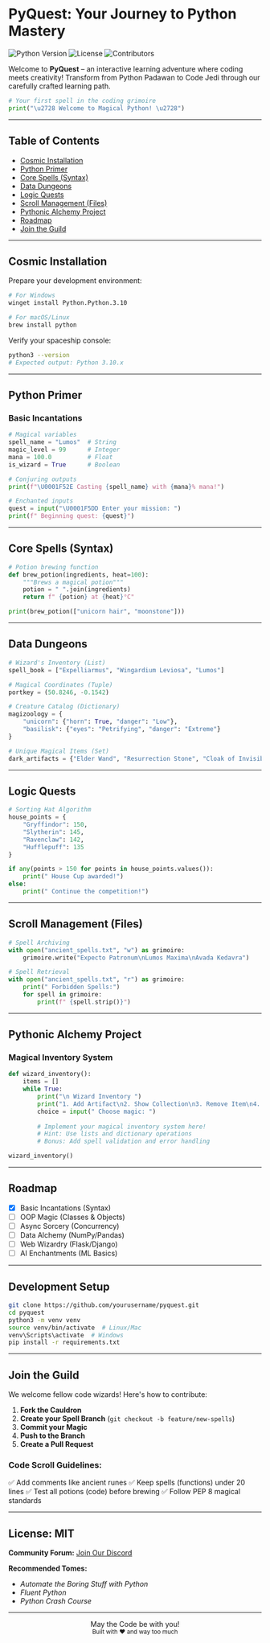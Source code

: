 #  PyQuest: Your Journey to Python Mastery

![Python Version](https://img.shields.io/badge/python-3.10%2B-blue) ![License](https://img.shields.io/badge/License-MIT-green) ![Contributors](https://img.shields.io/badge/Contributors-Welcome-orange)

Welcome to **PyQuest** – an interactive learning adventure where coding meets creativity!  Transform from Python Padawan to Code Jedi through our carefully crafted learning path.

```python
# Your first spell in the coding grimoire
print("\u2728 Welcome to Magical Python! \u2728")
```

---

##  Table of Contents
-  [Cosmic Installation](#cosmic-installation)
-  [Python Primer](#python-primer)
-  [Core Spells (Syntax)](#core-spells-syntax)
-  [Data Dungeons](#data-dungeons)
-  [Logic Quests](#logic-quests)
-  [Scroll Management (Files)](#scroll-management-files)
-  [Pythonic Alchemy Project](#pythonic-alchemy-project)
-  [Roadmap](#roadmap)
-  [Join the Guild](#join-the-guild)

---

##  Cosmic Installation
Prepare your development environment:

```bash
# For Windows
winget install Python.Python.3.10

# For macOS/Linux
brew install python
```
Verify your spaceship console:

```bash
python3 --version
# Expected output: Python 3.10.x
```

---

##  Python Primer
### Basic Incantations
```python
# Magical variables
spell_name = "Lumos"  # String
magic_level = 99      # Integer
mana = 100.0          # Float
is_wizard = True      # Boolean

# Conjuring outputs
print(f"\U0001F52E Casting {spell_name} with {mana}% mana!")

# Enchanted inputs
quest = input("\U0001F5DD Enter your mission: ")
print(f" Beginning quest: {quest}")
```

---

##  Core Spells (Syntax)
```python
# Potion brewing function
def brew_potion(ingredients, heat=100):
    """Brews a magical potion"""
    potion = " ".join(ingredients)
    return f" {potion} at {heat}°C"

print(brew_potion(["unicorn hair", "moonstone"]))
```

---

##  Data Dungeons
```python
# Wizard's Inventory (List)
spell_book = ["Expelliarmus", "Wingardium Leviosa", "Lumos"]

# Magical Coordinates (Tuple)
portkey = (50.8246, -0.1542)

# Creature Catalog (Dictionary)
magizoology = {
    "unicorn": {"horn": True, "danger": "Low"},
    "basilisk": {"eyes": "Petrifying", "danger": "Extreme"}
}

# Unique Magical Items (Set)
dark_artifacts = {"Elder Wand", "Resurrection Stone", "Cloak of Invisibility"}
```

---

##  Logic Quests
```python
# Sorting Hat Algorithm
house_points = {
    "Gryffindor": 150,
    "Slytherin": 145,
    "Ravenclaw": 142,
    "Hufflepuff": 135
}

if any(points > 150 for points in house_points.values()):
    print(" House Cup awarded!")
else:
    print(" Continue the competition!")
```

---

##  Scroll Management (Files)
```python
# Spell Archiving
with open("ancient_spells.txt", "w") as grimoire:
    grimoire.write("Expecto Patronum\nLumos Maxima\nAvada Kedavra")

# Spell Retrieval
with open("ancient_spells.txt", "r") as grimoire:
    print(" Forbidden Spells:")
    for spell in grimoire:
        print(f" {spell.strip()}")
```

---

##  Pythonic Alchemy Project
### Magical Inventory System
```python
def wizard_inventory():
    items = []
    while True:
        print("\n Wizard Inventory ")
        print("1. Add Artifact\n2. Show Collection\n3. Remove Item\n4. Quit")
        choice = input(" Choose magic: ")
        
        # Implement your magical inventory system here!
        # Hint: Use lists and dictionary operations
        # Bonus: Add spell validation and error handling

wizard_inventory()
```

---

##  Roadmap
- [x] Basic Incantations (Syntax)
- [ ] OOP Magic (Classes & Objects)
- [ ] Async Sorcery (Concurrency)
- [ ] Data Alchemy (NumPy/Pandas)
- [ ] Web Wizardry (Flask/Django)
- [ ] AI Enchantments (ML Basics)

---

##  Development Setup
```bash
git clone https://github.com/yourusername/pyquest.git
cd pyquest
python3 -m venv venv
source venv/bin/activate  # Linux/Mac
venv\Scripts\activate  # Windows
pip install -r requirements.txt
```

---

##  Join the Guild
We welcome fellow code wizards! Here's how to contribute:

1.  **Fork the Cauldron**
2.  **Create your Spell Branch** (`git checkout -b feature/new-spells`)
3.  **Commit your Magic**
4.  **Push to the Branch**
5.  **Create a Pull Request**

###  Code Scroll Guidelines:
✅ Add comments like ancient runes
✅ Keep spells (functions) under 20 lines
✅ Test all potions (code) before brewing
✅ Follow PEP 8 magical standards

---

##  License: MIT

 **Community Forum:** [Join Our Discord](#)

 **Recommended Tomes:**
- *Automate the Boring Stuff with Python*
- *Fluent Python*
- *Python Crash Course*

---

<div align="center">  May the Code be with you! <br> <sub>Built with ❤ and way too much </sub> </div>
